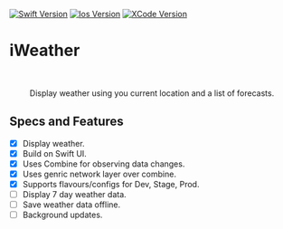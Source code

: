 [![Swift Version][swift-image]][swift-url]
[![Ios Version][ios-version]][swift-url]
[![XCode Version][xcode-version]][swift-url]


# iWeather
<br />
<p align="center">
  Display weather using you current location and a list of forecasts.
</p>

## Specs and Features

- [x] Display weather.
- [x] Build on Swift UI.
- [x] Uses Combine for observing data changes.
- [x] Uses genric network layer over combine.
- [x] Supports flavours/configs for Dev, Stage, Prod.
- [ ] Display 7 day weather data.
- [ ] Save weather data offline.
- [ ] Background updates.

[swift-image]:https://img.shields.io/badge/swift-5.0-green.svg
[swift-url]: https://swift.org/
[ios-version]:https://img.shields.io/badge/iOS-15.0-red.svg
[xcode-version]:https://img.shields.io/badge/XCode-13.0-yellow.svg
